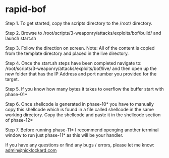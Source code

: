 # rapid-bof

Step 1. To get started, copy the scripts directory to the /root/ directory. 

Step 2. Browse to /root/scripts/3-weaponry/attacks/exploits/bof/build/ and launch start.sh

Step 3. Follow the direction on screen.
Note: All of the content is copied from the template directory and placed in the live directory.

Step 4. Once the start.sh steps have been completed navigate to: /root/scripts/3-weaponry/attacks/exploits/bof/live/ and then open up the new folder that has the IP Address and port number you provided for the target.

Step 5. If you know how many bytes it takes to overflow the buffer start with phase-01*

Step 6. Once shellcode is generated in phase-10* you have to manually copy this shellcode which is found in a file called shellcode in the same working directory. Copy the shellcode and paste it in the shellcode section of phase-12*

Step 7. Before running phase-11* I recommend openging another terminal window to run just phase-11* as this will be your handler.

If you have any questions or find any bugs / errors, please let me know: admin@nicklockard.com
